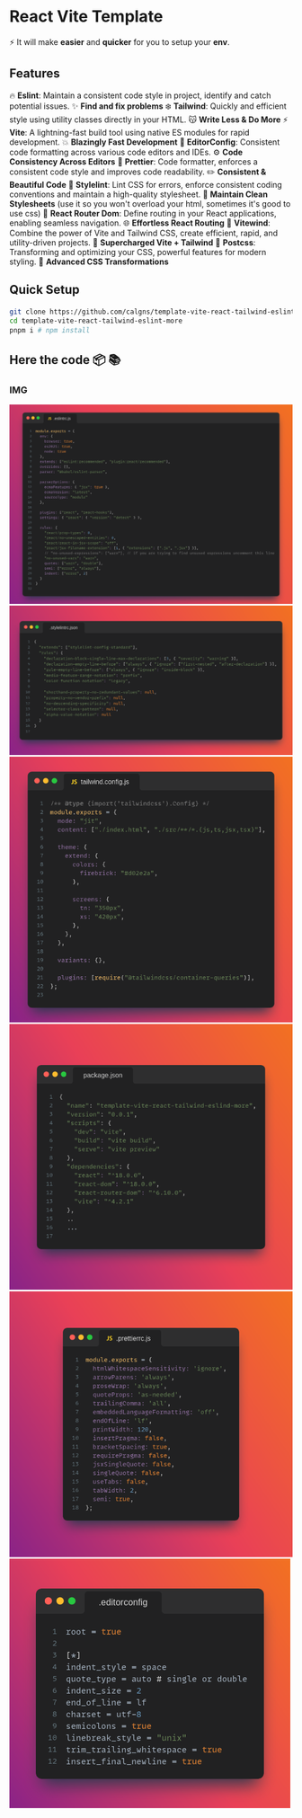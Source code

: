 # React Vite Template

:zap: It will make **easier** and **quicker** for you to setup your **env**.

## Features

:fire: **Eslint**: Maintain a consistent code style in project, identify and catch potential issues. ✨ **Find and fix problems**
:snowflake: **Tailwind**: Quickly and efficient style using utility classes directly in your HTML. :kissing_cat: **Write Less & Do More**
:zap: **Vite**: A lightning-fast build tool using native ES modules for rapid development. :collision: **Blazingly Fast Development**
:rat: **EditorConfig**: Consistent code formatting across various code editors and IDEs. ⚙️ **Code Consistency Across Editors**
:triangular_ruler: **Prettier**: Code formatter, enforces a consistent code style and improves code readability. :pencil2: **Consistent & Beautiful Code**
:tophat: **Stylelint**: Lint CSS for errors, enforce consistent coding conventions and maintain a high-quality stylesheet. :hocho: **Maintain Clean Stylesheets** (use it so you won't overload your html, sometimes it's good to use css)
:link: **React Router Dom**: Define routing in your React applications, enabling seamless navigation. 🌐 **Effortless React Routing**
:stars: **Vitewind**: Combine the power of Vite and Tailwind CSS, create efficient, rapid, and utility-driven projects. 🎉 **Supercharged Vite + Tailwind**
:volcano: **Postcss**: Transforming and optimizing your CSS, powerful features for modern styling. 🚀 **Advanced CSS Transformations**

## Quick Setup


```bash
git clone https://github.com/calgns/template-vite-react-tailwind-eslint-more
cd template-vite-react-tailwind-eslint-more
pnpm i # npm install
```


##  Here the code :package: :books:
### IMG
![Eslint JS IMG](/public/img/Snap5.png)
![Stylelint json IMG](/public/img/Snap3.png)
![Tailwind Config File IMG](/public/img/Snap.png)
![Package json IMG](/public/img/Snap2.png)
![Prettierrc JS IMG](/public/img/Snap4.png)
![Prettierrc json IMG](/public/img/Snap6.png)
